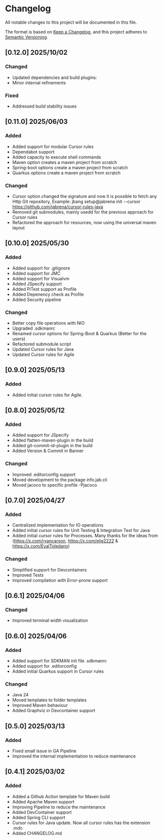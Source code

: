 # Changelog

All notable changes to this project will be documented in this file.

The format is based on [Keep a Changelog](https://keepachangelog.com/en/1.1.0/),
and this project adheres to [Semantic Versioning](https://semver.org/spec/v2.0.0.html).

## [0.12.0] 2025/10/02

### Changed

- Updated dependencies and build plugins:
- Minor internal refinements

### Fixed

- Addressed build stability issues

## [0.11.0] 2025/06/03

### Added

- Added support for modular Cursor rules
- Dependabot support
- Added capacity to execute shell commands
- Maven option creates a maven project from scratch
- Spring-boot options create a maven project from scratch
- Quarkus options create a maven project from scratch

### Changed

- Cursor option changed the signature and now it is possible to fetch any Http Git repository, Example: jbang setup@jabrena init --cursor https://github.com/jabrena/cursor-rules-java
- Removed git submodules, mainly usedd for the previous approach for Cursor rules
- Refactored the approach for resources, now using the universal maven layout

## [0.10.0] 2025/05/30

### Added

- Added support for .gitignore
- Added support for JMC
- Added support for Visualvm
- Added JSpecify support
- Added PiTest support as Profile
- Added Depenency check as Profile
- Added Security pipeline

### Changed

- Better copy file operations with NIO
- Upgraded .sdkmanrc
- Renamed cursor options for Spring-Boot & Quarkus (Better for the users)
- Refactored submodule script
- Updated Cursor rules for Java
- Updated Cursor rules for Agile

## [0.9.0] 2025/05/13

### Added

- Added initial cursor rules for Agile.

## [0.8.0] 2025/05/12

### Added

- Added support for JSpecify
- Added flatten-maven-plugin in the build
- Added git-commit-id-plugin in the build
- Added Version & Commit in Banner

### Changed

- Improved .editorconfig support
- Moved development to the package info.jab.cli
- Moved jacoco to specific profile -Pjacoco

## [0.7.0] 2025/04/27

### Added

- Centralized implementation for IO operations
- Added initial cursor rules for Unit Testing & Integration Test for Java
- Added initial cursor rules for Processes. Many thanks for the ideas from (https://x.com/ryancarson, https://x.com/elie2222 & https://x.com/EyalToledano)

### Changed

- Simplified support for Devcontainers
- Improved Tests
- Improved compilation with Error-prone support

## [0.6.1] 2025/04/06

### Changed

- Improved terminal width visualization

## [0.6.0] 2025/04/06

### Added

- Added support for SDKMAN init file .sdkmanrc
- Added support for .editorconfig
- Added initial Quarkus support in Cursor rules

### Changed

- Java 24
- Moved templates to folder templates
- Improved Maven behaviour
- Added Graphviz in Devcontainer support

## [0.5.0] 2025/03/13

### Added

- Fixed small issue in GA Pipeline
- Improved the internal implementation to reduce maintenance

## [0.4.1] 2025/03/02

### Added

- Added a Github Action template for Maven build
- Added Apache Maven support
- Improving Pipeline to reduce the maintenance
- Added DevContainer support
- Added Spring CLI support
- Cursor rules for Java update. Now all cursor rules has the extension .mdc
- Added CHANGELOG.md
